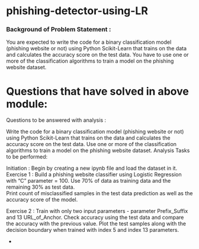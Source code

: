 # phishing-detector-using-LR

### Background of Problem Statement :

You are expected to write the code for a binary classification model (phishing website or not) using Python Scikit-Learn that trains on the data and calculates the accuracy score on the test data. You have to use one or more of the classification algorithms to train a model on the phishing website dataset.

# Questions that have solved in above module:

Questions to be answered with analysis :

Write the code for a binary classification model (phishing website or not) using Python Scikit-Learn that trains on the data and calculates the accuracy score on the test data.
Use one or more of the classification algorithms to train a model on the phishing website dataset.
Analysis Tasks to be performed:

Initiation :
Begin by creating a new ipynb file and load the dataset in it.
Exercise 1 :
Build a phishing website classifier using Logistic Regression with “C” parameter = 100. 
Use 70% of data as training data and the remaining 30% as test data.                                                                                                                                                                                                                                                                                                                                 
Print count of misclassified samples in the test data prediction as well as the accuracy score of the model. 
 

Exercise 2 :
Train with only two input parameters - parameter Prefix_Suffix and 13 URL_of_Anchor.
Check accuracy using the test data and compare the accuracy with the previous value.
Plot the test samples along with the decision boundary when trained with index 5 and index 13 parameters.

*
